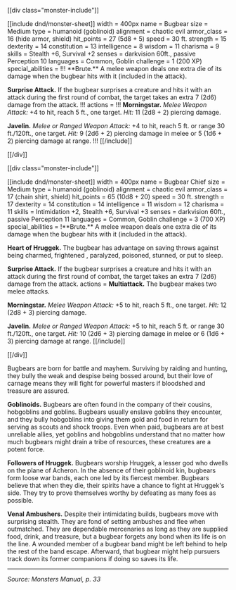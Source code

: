 [[div class="monster-include"]]

<a id="Bugbear">
[[include dnd/monster-sheet]]
width = 400px
name = Bugbear
size = Medium
type = humanoid (goblinoid)
alignment = chaotic evil
armor_class = 16 (hide armor, shield)
hit_points = 27 (5d8 + 5)
speed = 30 ft.
strength = 15
dexterity = 14
constitution = 13
intelligence = 8
wisdom = 11
charisma = 9
skills = Stealth +6, Survival +2
senses = darkvision 60ft., passive Perception 10
languages = Common, Goblin
challenge = 1 (200 XP)
special_abilities = !!!
**Brute.** A melee weapon deals one extra die of its damage when the bugbear hits with it (included in the attack).

**Surprise Attack.** If the bugbear surprises a creature and hits it with an attack during the first round of combat, the target takes an extra 7 (2d6) damage from the attack.
!!!
actions = !!!
**Morningstar.** *Melee Weapon Attack:* +4 to hit, reach 5 ft., one target. *Hit:* 11 (2d8 + 2) piercing damage.

**Javelin.** *Melee or Ranged Weapon Attack:* +4 to hit, reach 5 ft. or range 30 ft./120ft., one target. *Hit:* 9 (2d6 + 2) piercing damage in melee or 5 (1d6 + 2) piercing damage at range.
!!!
[[/include]]

[[/div]]

[[div class="monster-include"]]

<a id="Bugbear-Chief">
[[include dnd/monster-sheet]]
width = 400px
name = Bugbear Chief
size = Medium
type = humanoid (goblinoid)
alignment = chaotic evil
armor_class = 17 (chain shirt, shield)
hit_points = 65 (10d8 + 20)
speed = 30 ft.
strength = 17
dexterity = 14
constitution = 14
intelligence = 11
wisdom = 12
charisma = 11
skills = Intimidation +2, Stealth +6, Survival +3
senses = darkvision 60ft., passive Perception 11
languages = Common, Goblin
challenge = 3 (700 XP)
special_abilities = !**Brute.** A melee weapon deals one extra die of its damage when the bugbear hits with it (included in the attack).

**Heart of Hruggek.** The bugbear has advantage on saving throws against being charmed, frightened , paralyzed, poisoned, stunned, or put to sleep.

**Surprise Attack.** If the bugbear surprises a creature and hits it with an attack during the first round of combat, the target takes an extra 7 (2d6) damage from the attack.
actions = **Multiattack.** The bugbear makes two melee attacks.

**Morningstar.** *Melee Weapon Attack:* +5 to hit, reach 5 ft., one target. *Hit:* 12 (2d8 + 3) piercing damage.

**Javelin.** *Melee or Ranged Weapon Attack:* +5 to hit, reach 5 ft. or range 30 ft./120ft., one target. *Hit:* 10 (2d6 + 3) piercing damage in melee or 6 (1d6 + 3) piercing damage at range.
[[/include]]

[[/div]]

Bugbears are born for battle and mayhem. Surviving by raiding and hunting, they bully the weak and despise being bossed around, but their love of carnage means they will fight for powerful masters if bloodshed and treasure are assured.

**Goblinoids.** Bugbears are often found in the company of their cousins, hobgoblins and goblins. Bugbears usually enslave goblins they encounter, and they bully hobgoblins into giving them gold and food in return for serving as scouts and shock troops. Even when paid, bugbears are at best unreliable allies, yet goblins and hobgoblins understand that no matter how much bugbears might drain a tribe of resources, these creatures are a potent force.

**Followers of Hruggek.** Bugbears worship Hruggek, a lesser god who dwells on the plane of Acheron. In the absence of their goblinoid kin, bugbears form loose war bands, each one led by its fiercest member. Bugbears believe that when they die, their spirits have a chance to fight at Hruggek's side. They try to prove themselves worthy by defeating as many foes as possible.

**Venal Ambushers.** Despite their intimidating builds, bugbears move with surprising stealth. They are fond of setting ambushes and flee when outmatched. They are dependable mercenaries as long as they are supplied food, drink, and treasure, but a bugbear forgets any bond when its life is on the line. A wounded member of a bugbear band might be left behind to help the rest of the band escape. Afterward, that bugbear might help pursuers track down its former companions if doing so saves its life.

----

*Source: Monsters Manual, p. 33*